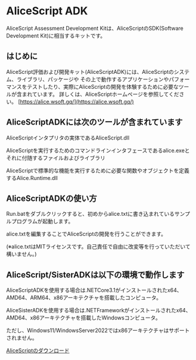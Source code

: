 # AliceScript ADK
AliceScript Assessment Development Kitは、AliceScriptのSDK(Software Development Kit)に相当するキットです。

## はじめに
AliceScript評価および開発キット(AliceScriptADK)には、AliceScriptのシステム、ライブラリ、パッケージや
その上で動作するアプリケーションやパフォーマンスをテストしたり、実際にAliceScriptの開発を体験するために必要なツールが含まれています。
詳しくは、AliceScriptホームページを参照してください。
[https://alice.wsoft.gq/](https://alice.wsoft.gq/)

## AliceScriptADKには次のツールが含まれています
AliceScriptインタプリタの実体であるAliceScript.dll

AliceScriptを実行するためのコマンドラインインタフェースであるalice.exeとそれに付随するファイルおよびライブラリ

AliceScriptで標準的な機能を実行するために必要な関数やオブジェクトを定義するAlice.Runtime.dll

## AliceScriptADKの使い方
Run.batをダブルクリックすると、初めからalice.txtに書き込まれているサンプルプログラムが起動します。

alice.txtを編集することでAliceScriptの開発を行うことができます。

(※alice.txtはMITライセンスです。自己責任で自由に改変等を行っていただいて構いません。)

## AliceScript/SisterADKは以下の環境で動作します
AliceScriptADKを使用する場合は.NETCore3.1がインストールされたx64、AMD64、ARM64、x86アーキテクチャを搭載したコンピュータ。

AliceSisterADKを使用する場合は.NETFrameworkがインストールされたx64、AMD64、x86アーキテクチャを搭載したWindowsコンピュータ。

ただし、Windows11/WindowsServer2022ではx86アーキテクチャはサポートされません。

[AliceScriptのダウンロード](download.md)
